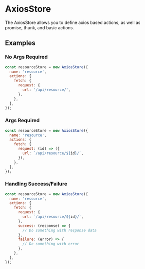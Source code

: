 # AxiosStore
The AxiosStore allows you to define axios based actions, as well as promise,
thunk, and basic actions.

## Examples
### No Args Required
```javascript
const resourceStore = new AxiosStore({
  name: 'resource',
  actions: {
    fetch: {
      request: {
        url: '/api/resource/',
      },
    },
  },
});
```

### Args Required
```javascript
const resourceStore = new AxiosStore({
  name: 'resource',
  actions: {
    fetch: {
      request: (id) => ({
        url: `/api/resource/${id}/`,
      }),
    },
  },
});
```

### Handling Success/Failure
```javascript
const resourceStore = new AxiosStore({
  name: 'resource',
  actions: {
    fetch: {
      request: {
        url: `/api/resource/${id}/`,
      },
      success: (response) => {
        // Do something with response data
      },
      failure: (error) => {
        // Do something with error
      },
    },
  },
});
```
